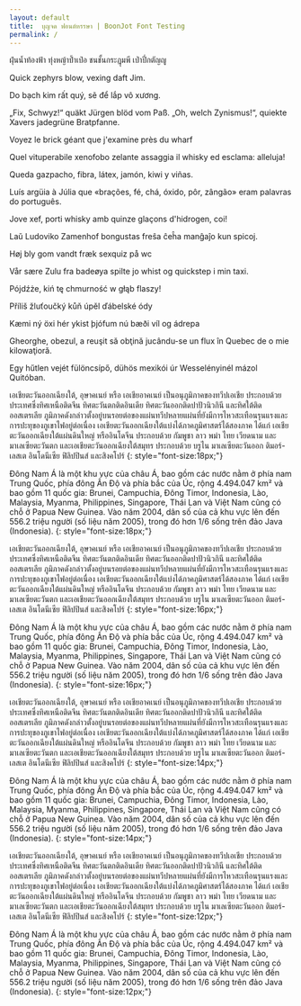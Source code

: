 ```yaml
---
layout: default
title:  บุญจด ฟอนต์หรรษา | BoonJot Font Testing
permalink: /
---
```



ฝุ่นน้ำท้องฟ้า ทุ่งหญ้าป้ำเป๋อ ชนชั้นกระฎุมพี เป่าปี่กตัญญู

Quick zephyrs blow, vexing daft Jim.

Do bạch kim rất quý, sẽ để lắp vô xương.

„Fix, Schwyz!“ quäkt Jürgen blöd vom Paß.
„Oh, welch Zynismus!“, quiekte Xavers jadegrüne Bratpfanne.

Voyez le brick géant que j'examine près du wharf

Quel vituperabile xenofobo zelante assaggia il whisky ed esclama: alleluja!

Queda gazpacho, fibra, látex, jamón, kiwi y viñas.

Luís argüia à Júlia que «brações, fé, chá, óxido, pôr, zângão» eram palavras do português.

Jove xef, porti whisky amb quinze glaçons d'hidrogen, coi!

Laŭ Ludoviko Zamenhof bongustas freŝa ĉeĥa manĝaĵo kun spicoj.

Høj bly gom vandt fræk sexquiz på wc

Vår sære Zulu fra badeøya spilte jo whist og quickstep i min taxi.

Pójdźże, kiń tę chmurność w głąb flaszy!

Příliš žluťoučký kůň úpěl ďábelské ódy

Kæmi ný öxi hér ykist þjófum nú bæði víl og ádrepa

Gheorghe, obezul, a reuşit să obţină jucându-se un flux în Quebec de o mie kilowaţioră.

Egy hűtlen vejét fülöncsípő, dühös mexikói úr Wesselényinél mázol Quitóban.

เอเชียตะวันออกเฉียงใต้, อุษาคเนย์ หรือ เอเชียอาคเนย์ เป็นอนุภูมิภาคของทวีปเอเชีย ประกอบด้วยประเทศซึ่งทิศเหนือติดจีน ทิศตะวันตกติดอินเดีย ทิศตะวันออกติดปาปัวนิวกินี และทิศใต้ติดออสเตรเลีย ภูมิภาคดังกล่าวตั้งอยู่บนรอยต่อของแผ่นทวีปหลายแผ่นที่ยังมีการไหวสะเทือนรุนแรงและการปะทุของภูเขาไฟอยู่ต่อเนื่อง เอเชียตะวันออกเฉียงใต้แบ่งได้ภาคภูมิศาสตร์ได้สองภาค ได้แก่ เอเชียตะวันออกเฉียงใต้แผ่นดินใหญ่ หรืออินโดจีน ประกอบด้วย กัมพูชา ลาว พม่า ไทย เวียดนาม และมาเลเซียตะวันตก และเอเชียตะวันออกเฉียงใต้สมุทร ประกอบด้วย บรูไน มาเลเซียตะวันออก ติมอร์-เลสเต อินโดนีเซีย ฟิลิปปินส์ และสิงคโปร์
{: style="font-size:18px;"}

Đông Nam Á là một khu vực của châu Á, bao gồm các nước nằm ở phía nam Trung Quốc, phía đông Ấn Độ và phía bắc của Úc, rộng 4.494.047 km² và bao gồm 11 quốc gia: Brunei, Campuchia, Đông Timor, Indonesia, Lào, Malaysia, Myanma, Philippines, Singapore, Thái Lan và Việt Nam cũng có chỗ ở Papua New Guinea. Vào năm 2004, dân số của cả khu vực lên đến 556.2 triệu người (số liệu năm 2005), trong đó hơn 1/6 sống trên đảo Java (Indonesia).
{: style="font-size:18px;"}

เอเชียตะวันออกเฉียงใต้, อุษาคเนย์ หรือ เอเชียอาคเนย์ เป็นอนุภูมิภาคของทวีปเอเชีย ประกอบด้วยประเทศซึ่งทิศเหนือติดจีน ทิศตะวันตกติดอินเดีย ทิศตะวันออกติดปาปัวนิวกินี และทิศใต้ติดออสเตรเลีย ภูมิภาคดังกล่าวตั้งอยู่บนรอยต่อของแผ่นทวีปหลายแผ่นที่ยังมีการไหวสะเทือนรุนแรงและการปะทุของภูเขาไฟอยู่ต่อเนื่อง เอเชียตะวันออกเฉียงใต้แบ่งได้ภาคภูมิศาสตร์ได้สองภาค ได้แก่ เอเชียตะวันออกเฉียงใต้แผ่นดินใหญ่ หรืออินโดจีน ประกอบด้วย กัมพูชา ลาว พม่า ไทย เวียดนาม และมาเลเซียตะวันตก และเอเชียตะวันออกเฉียงใต้สมุทร ประกอบด้วย บรูไน มาเลเซียตะวันออก ติมอร์-เลสเต อินโดนีเซีย ฟิลิปปินส์ และสิงคโปร์
{: style="font-size:16px;"}

Đông Nam Á là một khu vực của châu Á, bao gồm các nước nằm ở phía nam Trung Quốc, phía đông Ấn Độ và phía bắc của Úc, rộng 4.494.047 km² và bao gồm 11 quốc gia: Brunei, Campuchia, Đông Timor, Indonesia, Lào, Malaysia, Myanma, Philippines, Singapore, Thái Lan và Việt Nam cũng có chỗ ở Papua New Guinea. Vào năm 2004, dân số của cả khu vực lên đến 556.2 triệu người (số liệu năm 2005), trong đó hơn 1/6 sống trên đảo Java (Indonesia).
{: style="font-size:16px;"}

เอเชียตะวันออกเฉียงใต้, อุษาคเนย์ หรือ เอเชียอาคเนย์ เป็นอนุภูมิภาคของทวีปเอเชีย ประกอบด้วยประเทศซึ่งทิศเหนือติดจีน ทิศตะวันตกติดอินเดีย ทิศตะวันออกติดปาปัวนิวกินี และทิศใต้ติดออสเตรเลีย ภูมิภาคดังกล่าวตั้งอยู่บนรอยต่อของแผ่นทวีปหลายแผ่นที่ยังมีการไหวสะเทือนรุนแรงและการปะทุของภูเขาไฟอยู่ต่อเนื่อง เอเชียตะวันออกเฉียงใต้แบ่งได้ภาคภูมิศาสตร์ได้สองภาค ได้แก่ เอเชียตะวันออกเฉียงใต้แผ่นดินใหญ่ หรืออินโดจีน ประกอบด้วย กัมพูชา ลาว พม่า ไทย เวียดนาม และมาเลเซียตะวันตก และเอเชียตะวันออกเฉียงใต้สมุทร ประกอบด้วย บรูไน มาเลเซียตะวันออก ติมอร์-เลสเต อินโดนีเซีย ฟิลิปปินส์ และสิงคโปร์
{: style="font-size:14px;"}

Đông Nam Á là một khu vực của châu Á, bao gồm các nước nằm ở phía nam Trung Quốc, phía đông Ấn Độ và phía bắc của Úc, rộng 4.494.047 km² và bao gồm 11 quốc gia: Brunei, Campuchia, Đông Timor, Indonesia, Lào, Malaysia, Myanma, Philippines, Singapore, Thái Lan và Việt Nam cũng có chỗ ở Papua New Guinea. Vào năm 2004, dân số của cả khu vực lên đến 556.2 triệu người (số liệu năm 2005), trong đó hơn 1/6 sống trên đảo Java (Indonesia).
{: style="font-size:14px;"}

เอเชียตะวันออกเฉียงใต้, อุษาคเนย์ หรือ เอเชียอาคเนย์ เป็นอนุภูมิภาคของทวีปเอเชีย ประกอบด้วยประเทศซึ่งทิศเหนือติดจีน ทิศตะวันตกติดอินเดีย ทิศตะวันออกติดปาปัวนิวกินี และทิศใต้ติดออสเตรเลีย ภูมิภาคดังกล่าวตั้งอยู่บนรอยต่อของแผ่นทวีปหลายแผ่นที่ยังมีการไหวสะเทือนรุนแรงและการปะทุของภูเขาไฟอยู่ต่อเนื่อง เอเชียตะวันออกเฉียงใต้แบ่งได้ภาคภูมิศาสตร์ได้สองภาค ได้แก่ เอเชียตะวันออกเฉียงใต้แผ่นดินใหญ่ หรืออินโดจีน ประกอบด้วย กัมพูชา ลาว พม่า ไทย เวียดนาม และมาเลเซียตะวันตก และเอเชียตะวันออกเฉียงใต้สมุทร ประกอบด้วย บรูไน มาเลเซียตะวันออก ติมอร์-เลสเต อินโดนีเซีย ฟิลิปปินส์ และสิงคโปร์
{: style="font-size:12px;"}

Đông Nam Á là một khu vực của châu Á, bao gồm các nước nằm ở phía nam Trung Quốc, phía đông Ấn Độ và phía bắc của Úc, rộng 4.494.047 km² và bao gồm 11 quốc gia: Brunei, Campuchia, Đông Timor, Indonesia, Lào, Malaysia, Myanma, Philippines, Singapore, Thái Lan và Việt Nam cũng có chỗ ở Papua New Guinea. Vào năm 2004, dân số của cả khu vực lên đến 556.2 triệu người (số liệu năm 2005), trong đó hơn 1/6 sống trên đảo Java (Indonesia).
{: style="font-size:12px;"}



